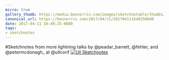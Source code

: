 ```yaml
---
micro: true
gallery_thumb: https://media.bennorris.com/images/sketchnotable/thumbs/ull-2017-sketchnotes-17.jpg
canonical_url: https://bennorris.com/2017/04/11/201704111640250600
date: 2017-04-11 16:40:25-0600
tags:
- sketchnotes
---
```


#Sketchnotes from more lightning talks by @peadar_barrett, @fehler, and @petermcdonagh_ at @ullconf [![Ull Sketchnotes](https://media.bennorris.com/images/sketchnotable/ull-2017/ull-2017-sketchnotes-17.jpg)](https://media.bennorris.com/images/sketchnotable/ull-2017/ull-2017-sketchnotes-17.jpg)